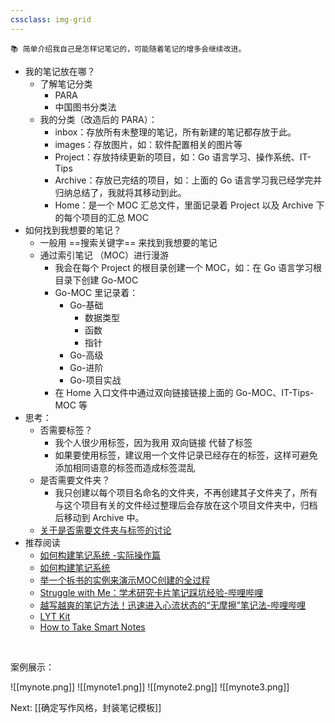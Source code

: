 ```yaml
---
cssclass: img-grid
---
```


```ad-blue
📚 简单介绍我自己是怎样记笔记的，可能随着笔记的增多会继续改进。
```

- 我的笔记放在哪？
	- 了解笔记分类
		- PARA
		- 中国图书分类法
	- 我的分类（改造后的 PARA）：
		- inbox：存放所有未整理的笔记，所有新建的笔记都存放于此。
		- images：存放图片，如：软件配置相关的图片等
		- Project：存放持续更新的项目，如：Go 语言学习、操作系统、IT-Tips
		- Archive：存放已完结的项目，如：上面的 Go 语言学习我已经学完并归纳总结了，我就将其移动到此。
		- Home：是一个 MOC 汇总文件，里面记录着 Project 以及 Archive 下的每个项目的汇总 MOC
- 如何找到我想要的笔记？
	- 一般用 ==搜索关键字== 来找到我想要的笔记
	- 通过索引笔记 （MOC）进行漫游
		- 我会在每个 Project 的根目录创建一个 MOC，如：在 Go 语言学习根目录下创建 Go-MOC
		- Go-MOC 里记录着：
			- Go-基础
				- 数据类型
				- 函数
				- 指针
			- Go-高级
			- Go-进阶
			- Go-项目实战
		- 在 Home 入口文件中通过双向链接链接上面的 Go-MOC、IT-Tips-MOC 等
- 思考：
	- 否需要标签？
		- 我个人很少用标签，因为我用 双向链接 代替了标签
		- 如果要使用标签，建议用一个文件记录已经存在的标签，这样可避免添加相同语意的标签而造成标签混乱
	- 是否需要文件夹？
		- 我只创建以每个项目名命名的文件夹，不再创建其子文件夹了，所有与这个项目有关的文件经过整理后会存放在这个项目文件夹中，归档后移动到 Archive 中。
	- [关于是否需要文件夹与标签的讨论](https://forum-zh.obsidian.md/t/topic/20)
- 推荐阅读
	- [如何构建笔记系统 -实际操作篇](https://zhuanlan.zhihu.com/p/353521308)
	- [如何构建笔记系统](https://www.zhihu.com/question/23427617/answer/1461195696)
	- [举一个拆书的实例来演示MOC创建的全过程](https://www.jianshu.com/p/9f8d43924209)
	- [Struggle with Me：学术研究卡片笔记踩坑经验-哔哩哔哩](https://b23.tv/rSWuMS6)
	-  [越写越爽的笔记方法！迅速进入心流状态的“无摩擦”笔记法-哔哩哔哩](https://b23.tv/u26OzOc)
	- [LYT Kit]([https://www.linkingyourthinking.com](https://www.linkingyourthinking.com/))
	- [How to Take Smart Notes](https://mp.weixin.qq.com/s?__biz=MzU2NDI1Mzg2NQ==&mid=2247486331&idx=1&sn=4e543e1d0dec134e3cb82e756aac26e7&chksm=fc4c8ebdcb3b07ab5c06bae8f0d7ce50003ba4efc4f99cd5a2c9c650c7f7392cd4309f0b3e21&scene=178&cur_album_id=1614734168263802886#rd)

<br>

案例展示：

![[mynote.png]] ![[mynote1.png]] ![[mynote2.png]] ![[mynote3.png]]

Next: [[确定写作风格，封装笔记模板]]